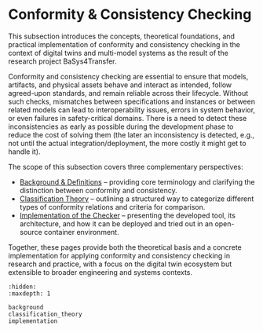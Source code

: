 # Conformity & Consistency Checking

This subsection introduces the concepts, theoretical foundations, and practical implementation of conformity and consistency checking in the context of digital twins and multi-model systems as the result of the research project BaSys4Transfer. 

Conformity and consistency checking are essential to ensure that models, artifacts, and physical assets behave and interact as intended, follow agreed-upon standards, and remain reliable across their lifecycle. Without such checks, mismatches between specifications and instances or between related models can lead to interoperability issues, errors in system behavior, or even failures in safety-critical domains.
There is a need to detect these inconsistencies as early as possible during the development phase to reduce the cost of solving them (the later an inconsistency is detected, e.g., not until the actual integration/deployment, the more costly it might get to handle it).

The scope of this subsection covers three complementary perspectives:

- [Background & Definitions](./background.md) – providing core terminology and clarifying the distinction between conformity and consistency.
- [Classification Theory](./classification_theory.md) – outlining a structured way to categorize different types of conformity relations and criteria for comparison.
- [Implementation of the Checker](./implementation.md) – presenting the developed tool, its architecture, and how it can be deployed and tried out in an open-source container environment.

Together, these pages provide both the theoretical basis and a concrete implementation for applying conformity and consistency checking in research and practice, with a focus on the digital twin ecosystem but extensible to broader engineering and systems contexts.

```{toctree}
:hidden:
:maxdepth: 1

background
classification_theory
implementation
```
